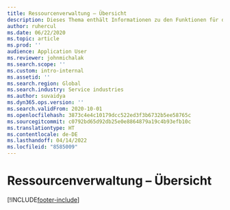```yaml
---
title: Ressourcenverwaltung – Übersicht
description: Dieses Thema enthält Informationen zu den Funktionen für das Ressourcenmanagement in Dynamics 365 Project Vorgängen.
author: ruhercul
ms.date: 06/22/2020
ms.topic: article
ms.prod: ''
audience: Application User
ms.reviewer: johnmichalak
ms.search.scope: ''
ms.custom: intro-internal
ms.assetid: ''
ms.search.region: Global
ms.search.industry: Service industries
ms.author: suvaidya
ms.dyn365.ops.version: ''
ms.search.validFrom: 2020-10-01
ms.openlocfilehash: 3873c4e4c10179dcc522ed3f3b6732b5ee58765c
ms.sourcegitcommit: c0792bd65d92db25e0e8864879a19c4b93efb10c
ms.translationtype: HT
ms.contentlocale: de-DE
ms.lasthandoff: 04/14/2022
ms.locfileid: "8585009"
---
```

# <a name="resource-management-overview"></a>Ressourcenverwaltung – Übersicht


[!INCLUDE[footer-include](../includes/footer-banner.md)]